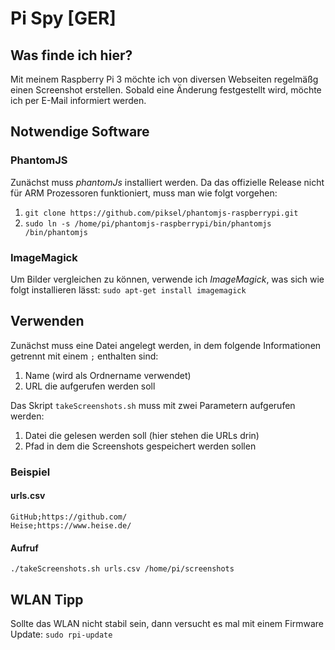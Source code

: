 # Pi Spy [GER]
## Was finde ich hier?
Mit meinem Raspberry Pi 3 möchte ich von diversen Webseiten regelmäßg einen Screenshot erstellen.
Sobald eine Änderung festgestellt wird, möchte ich per E-Mail informiert werden.

## Notwendige Software
### PhantomJS
Zunächst muss *phantomJs* installiert werden. Da das offizielle Release nicht für ARM Prozessoren 
funktioniert, muss man wie folgt vorgehen:
1. `git clone https://github.com/piksel/phantomjs-raspberrypi.git`
2. `sudo ln -s /home/pi/phantomjs-raspberrypi/bin/phantomjs /bin/phantomjs`

### ImageMagick
Um Bilder vergleichen zu können, verwende ich *ImageMagick*, was sich wie folgt installieren lässt:
`sudo apt-get install imagemagick`


## Verwenden
Zunächst muss eine Datei angelegt werden, in dem folgende Informationen getrennt mit einem `;` enthalten sind:
1. Name (wird als Ordnername verwendet)
2. URL die aufgerufen werden soll

Das Skript `takeScreenshots.sh` muss mit zwei Parametern aufgerufen werden:
1. Datei die gelesen werden soll (hier stehen die URLs drin)
2. Pfad in dem die Screenshots gespeichert werden sollen


### Beispiel
#### urls.csv
```
GitHub;https://github.com/
Heise;https://www.heise.de/
```

#### Aufruf
```./takeScreenshots.sh urls.csv /home/pi/screenshots```



## WLAN Tipp
Sollte das WLAN nicht stabil sein, dann versucht es mal mit einem Firmware Update: `sudo rpi-update`
